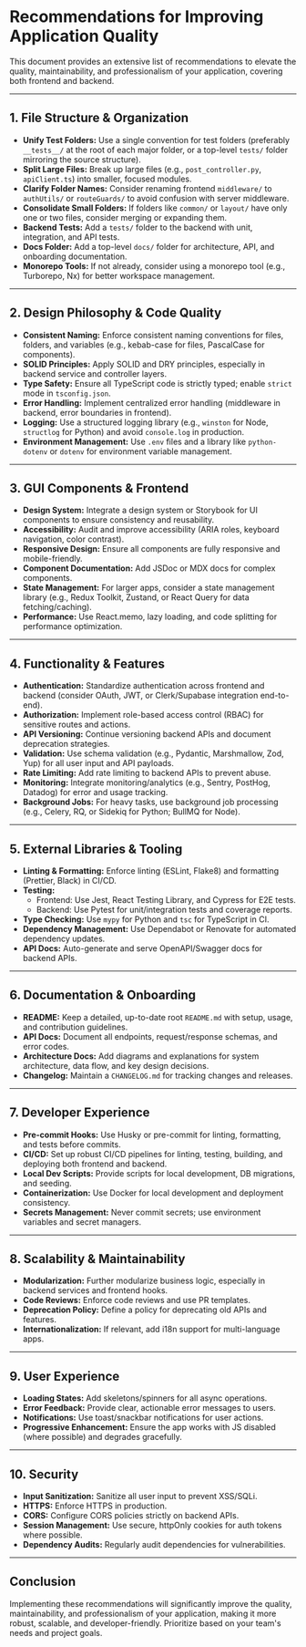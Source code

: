# Recommendations for Improving Application Quality

This document provides an extensive list of recommendations to elevate the quality, maintainability, and professionalism of your application, covering both frontend and backend.

---

## 1. **File Structure & Organization**
- **Unify Test Folders:** Use a single convention for test folders (preferably `__tests__/` at the root of each major folder, or a top-level `tests/` folder mirroring the source structure).
- **Split Large Files:** Break up large files (e.g., `post_controller.py`, `apiClient.ts`) into smaller, focused modules.
- **Clarify Folder Names:** Consider renaming frontend `middleware/` to `authUtils/` or `routeGuards/` to avoid confusion with server middleware.
- **Consolidate Small Folders:** If folders like `common/` or `layout/` have only one or two files, consider merging or expanding them.
- **Backend Tests:** Add a `tests/` folder to the backend with unit, integration, and API tests.
- **Docs Folder:** Add a top-level `docs/` folder for architecture, API, and onboarding documentation.
- **Monorepo Tools:** If not already, consider using a monorepo tool (e.g., Turborepo, Nx) for better workspace management.

---

## 2. **Design Philosophy & Code Quality**
- **Consistent Naming:** Enforce consistent naming conventions for files, folders, and variables (e.g., kebab-case for files, PascalCase for components).
- **SOLID Principles:** Apply SOLID and DRY principles, especially in backend service and controller layers.
- **Type Safety:** Ensure all TypeScript code is strictly typed; enable `strict` mode in `tsconfig.json`.
- **Error Handling:** Implement centralized error handling (middleware in backend, error boundaries in frontend).
- **Logging:** Use a structured logging library (e.g., `winston` for Node, `structlog` for Python) and avoid `console.log` in production.
- **Environment Management:** Use `.env` files and a library like `python-dotenv` or `dotenv` for environment variable management.

---

## 3. **GUI Components & Frontend**
- **Design System:** Integrate a design system or Storybook for UI components to ensure consistency and reusability.
- **Accessibility:** Audit and improve accessibility (ARIA roles, keyboard navigation, color contrast).
- **Responsive Design:** Ensure all components are fully responsive and mobile-friendly.
- **Component Documentation:** Add JSDoc or MDX docs for complex components.
- **State Management:** For larger apps, consider a state management library (e.g., Redux Toolkit, Zustand, or React Query for data fetching/caching).
- **Performance:** Use React.memo, lazy loading, and code splitting for performance optimization.

---

## 4. **Functionality & Features**
- **Authentication:** Standardize authentication across frontend and backend (consider OAuth, JWT, or Clerk/Supabase integration end-to-end).
- **Authorization:** Implement role-based access control (RBAC) for sensitive routes and actions.
- **API Versioning:** Continue versioning backend APIs and document deprecation strategies.
- **Validation:** Use schema validation (e.g., Pydantic, Marshmallow, Zod, Yup) for all user input and API payloads.
- **Rate Limiting:** Add rate limiting to backend APIs to prevent abuse.
- **Monitoring:** Integrate monitoring/analytics (e.g., Sentry, PostHog, Datadog) for error and usage tracking.
- **Background Jobs:** For heavy tasks, use background job processing (e.g., Celery, RQ, or Sidekiq for Python; BullMQ for Node).

---

## 5. **External Libraries & Tooling**
- **Linting & Formatting:** Enforce linting (ESLint, Flake8) and formatting (Prettier, Black) in CI/CD.
- **Testing:**
  - Frontend: Use Jest, React Testing Library, and Cypress for E2E tests.
  - Backend: Use Pytest for unit/integration tests and coverage reports.
- **Type Checking:** Use `mypy` for Python and `tsc` for TypeScript in CI.
- **Dependency Management:** Use Dependabot or Renovate for automated dependency updates.
- **API Docs:** Auto-generate and serve OpenAPI/Swagger docs for backend APIs.

---

## 6. **Documentation & Onboarding**
- **README:** Keep a detailed, up-to-date root `README.md` with setup, usage, and contribution guidelines.
- **API Docs:** Document all endpoints, request/response schemas, and error codes.
- **Architecture Docs:** Add diagrams and explanations for system architecture, data flow, and key design decisions.
- **Changelog:** Maintain a `CHANGELOG.md` for tracking changes and releases.

---

## 7. **Developer Experience**
- **Pre-commit Hooks:** Use Husky or pre-commit for linting, formatting, and tests before commits.
- **CI/CD:** Set up robust CI/CD pipelines for linting, testing, building, and deploying both frontend and backend.
- **Local Dev Scripts:** Provide scripts for local development, DB migrations, and seeding.
- **Containerization:** Use Docker for local development and deployment consistency.
- **Secrets Management:** Never commit secrets; use environment variables and secret managers.

---

## 8. **Scalability & Maintainability**
- **Modularization:** Further modularize business logic, especially in backend services and frontend hooks.
- **Code Reviews:** Enforce code reviews and use PR templates.
- **Deprecation Policy:** Define a policy for deprecating old APIs and features.
- **Internationalization:** If relevant, add i18n support for multi-language apps.

---

## 9. **User Experience**
- **Loading States:** Add skeletons/spinners for all async operations.
- **Error Feedback:** Provide clear, actionable error messages to users.
- **Notifications:** Use toast/snackbar notifications for user actions.
- **Progressive Enhancement:** Ensure the app works with JS disabled (where possible) and degrades gracefully.

---

## 10. **Security**
- **Input Sanitization:** Sanitize all user input to prevent XSS/SQLi.
- **HTTPS:** Enforce HTTPS in production.
- **CORS:** Configure CORS policies strictly on backend APIs.
- **Session Management:** Use secure, httpOnly cookies for auth tokens where possible.
- **Dependency Audits:** Regularly audit dependencies for vulnerabilities.

---

## **Conclusion**
Implementing these recommendations will significantly improve the quality, maintainability, and professionalism of your application, making it more robust, scalable, and developer-friendly. Prioritize based on your team's needs and project goals. 